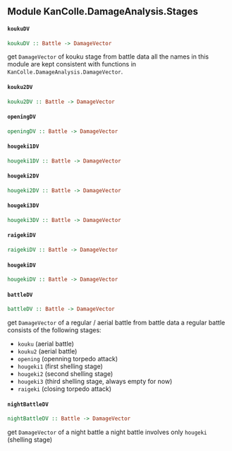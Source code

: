 ## Module KanColle.DamageAnalysis.Stages

#### `koukuDV`

``` purescript
koukuDV :: Battle -> DamageVector
```

get `DamageVector` of kouku stage from battle data
all the names in this module are kept consistent with functions in
`KanColle.DamageAnalysis.DamageVector`.

#### `kouku2DV`

``` purescript
kouku2DV :: Battle -> DamageVector
```

#### `openingDV`

``` purescript
openingDV :: Battle -> DamageVector
```

#### `hougeki1DV`

``` purescript
hougeki1DV :: Battle -> DamageVector
```

#### `hougeki2DV`

``` purescript
hougeki2DV :: Battle -> DamageVector
```

#### `hougeki3DV`

``` purescript
hougeki3DV :: Battle -> DamageVector
```

#### `raigekiDV`

``` purescript
raigekiDV :: Battle -> DamageVector
```

#### `hougekiDV`

``` purescript
hougekiDV :: Battle -> DamageVector
```

#### `battleDV`

``` purescript
battleDV :: Battle -> DamageVector
```

get `DamageVector` of a regular / aerial battle from battle data
a regular battle consists of the following stages:

* `kouku`  (aerial battle)
* `kouku2` (aerial battle)
* `opening` (openning torpedo attack)
* `hougeki1` (first shelling stage)
* `hougeki2` (second shelling stage)
* `hougeki3` (third shelling stage, always empty for now)
* `raigeki` (closing torpedo attack)

#### `nightBattleDV`

``` purescript
nightBattleDV :: Battle -> DamageVector
```

get `DamageVector` of a night battle
a night battle involves only `hougeki` (shelling stage)


